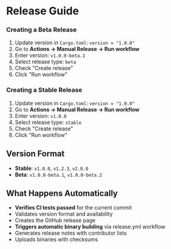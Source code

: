 # Release Guide

### Creating a Beta Release
1. Update version in `Cargo.toml`: `version = "1.0.0"`
2. Go to **Actions → Manual Release → Run workflow**
3. Enter version: `v1.0.0-beta.1`
4. Select release type: `beta`
5. Check "Create release"
6. Click "Run workflow"

### Creating a Stable Release
1. Update version in `Cargo.toml`: `version = "1.0.0"`
2. Go to **Actions → Manual Release → Run workflow**
3. Enter version: `v1.0.0`
4. Select release type: `stable`
5. Check "Create release"
6. Click "Run workflow"

## Version Format
- **Stable**: `v1.0.0`, `v1.2.3`, `v2.0.0`
- **Beta**: `v1.0.0-beta.1`, `v1.0.0-beta.2`

## What Happens Automatically
- **Verifies CI tests passed** for the current commit
- Validates version format and availability
- Creates the GitHub release page
- **Triggers automatic binary building** via release.yml workflow
- Generates release notes with contributor lists  
- Uploads binaries with checksums
